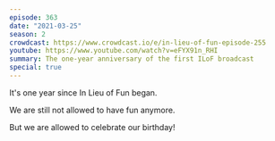 ```yaml
---
episode: 363
date: "2021-03-25"
season: 2
crowdcast: https://www.crowdcast.io/e/in-lieu-of-fun-episode-255
youtube: https://www.youtube.com/watch?v=eFYX91n_RHI
summary: The one-year anniversary of the first ILoF broadcast
special: true
---
```

It's one year since In Lieu of Fun began. 

We are still not allowed to have fun anymore. 

But we are allowed to celebrate our birthday!
